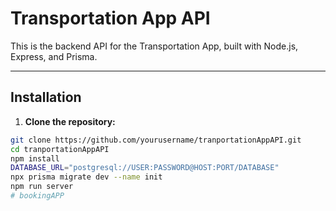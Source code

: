 # Transportation App API

This is the backend API for the Transportation App, built with Node.js, Express, and Prisma.

---

## Installation

1. **Clone the repository:**

```bash
git clone https://github.com/yourusername/tranportationAppAPI.git
cd tranportationAppAPI
npm install
DATABASE_URL="postgresql://USER:PASSWORD@HOST:PORT/DATABASE"
npx prisma migrate dev --name init
npm run server
#   b o o k i n g A P P  
 